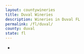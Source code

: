 ```yaml
---
layout: countywineries
title: Duval Wineries
description: Wineries in Duval FL
permalink: /fl/duval/
county: duval
state: fl
---
```

-
